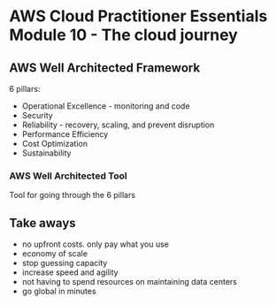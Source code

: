 # AWS Cloud Practitioner Essentials Module 10 - The cloud journey

## AWS Well Architected Framework

6 pillars:

* Operational Excellence - monitoring and code
* Security
* Reliability - recovery, scaling, and prevent disruption
* Performance Efficiency
* Cost Optimization
* Sustainability

### AWS Well Architected Tool

Tool for going through the 6 pillars

## Take aways

* no upfront costs. only pay what you use
* economy of scale
* stop guessing capacity
* increase speed and agility
* not having to spend resources on maintaining data centers
* go global in minutes
